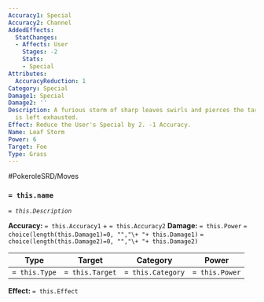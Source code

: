 ```yaml
---
Accuracy1: Special
Accuracy2: Channel
AddedEffects:
  StatChanges:
  - Affects: User
    Stages: -2
    Stats:
    - Special
Attributes:
  AccuracyReduction: 1
Category: Special
Damage1: Special
Damage2: ''
Description: A furious storm of sharp leaves swirls and pierces the target. The user
  is left exhausted.
Effect: Reduce the User's Special by 2. -1 Accuracy.
Name: Leaf Storm
Power: 6
Target: Foe
Type: Grass
---
```


#PokeroleSRD/Moves

### `= this.name`
*`= this.Description`*

**Accuracy:** `= this.Accuracy1` + `= this.Accuracy2`
**Damage:** `= this.Power` `= choice(length(this.Damage1)=0, "","\+ "+ this.Damage1)` `= choice(length(this.Damage2)=0, "","\+ "+ this.Damage2)`

| Type          | Target          | Category          | Power          |
| ------------- | --------------- | ----------------  | -------------- |
| `= this.Type` | `= this.Target` | `= this.Category` | `= this.Power` | 

**Effect:** `= this.Effect`